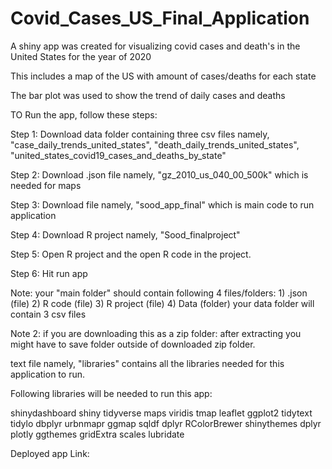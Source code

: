 # Covid_Cases_US_Final_Application
A shiny app  was created for visualizing covid cases and death's in the United States for the year of 2020

This includes a map of the US with amount of cases/deaths for each state

The bar plot was used to show the trend of daily cases and deaths 

TO Run the app, follow these steps:

Step 1: Download data folder containing three csv files namely, "case_daily_trends_united_states", "death_daily_trends_united_states", "united_states_covid19_cases_and_deaths_by_state"

Step 2: Download .json file namely, "gz_2010_us_040_00_500k" which is needed for maps

Step 3: Download file namely, "sood_app_final" which is main code to run application

Step 4: Download R project namely, "Sood_finalproject"

Step 5: Open R project and the open R code in the project.

Step 6: Hit run app

Note: your "main folder" should contain following 4 files/folders: 1) .json (file) 2) R code (file) 3) R project (file) 4) Data (folder) your data folder will contain 3 csv files

Note 2: if you are downloading this as a zip folder: after extracting you might have to save folder outside of downloaded zip folder.

text file namely, "libraries" contains all the libraries needed for this application to run.

Following libraries will be needed to run this app:

shinydashboard
shiny
tidyverse
maps
viridis
tmap
leaflet
ggplot2
tidytext
tidylo
dbplyr
urbnmapr
ggmap
sqldf
dplyr
RColorBrewer
shinythemes
dplyr
plotly
ggthemes
gridExtra
scales
lubridate

Deployed app Link:
